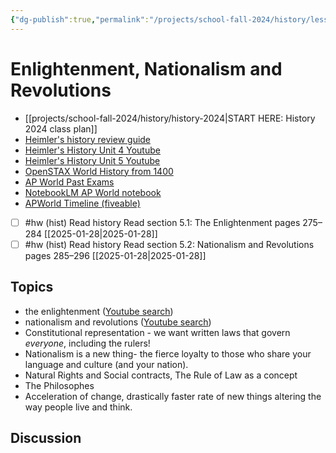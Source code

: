 ```yaml
---
{"dg-publish":true,"permalink":"/projects/school-fall-2024/history/lessons/unit-5-sec-1-2/"}
---
```




#  Enlightenment, Nationalism and Revolutions

- [[projects/school-fall-2024/history/history-2024\|START HERE: History 2024 class plan]]
- [Heimler's history review guide](https://resources.heimlershistory.com/products/ap-world-heimler-review-guide)
- [Heimler's History Unit 4 Youtube](https://www.youtube.com/playlist?list=PLEHRHjICEfDVG6osVMx-168RjRmHv7eby)
- [Heimler's History Unit 5 Youtube](https://www.youtube.com/playlist?list=PLEHRHjICEfDVqlm9W8s3LiDUJDF_M7eBv)
- [OpenSTAX World History from 1400](https://openstax.org/books/world-history-volume-2/pages/1-introduction)
- [AP World Past Exams](https://apcentral.collegeboard.org/courses/ap-world-history/exam/past-exam-questions)
- [NotebookLM AP World notebook](https://notebooklm.google.com/notebook/94b83796-38ce-42a3-b8c6-61630d55f2a2)
- [APWorld Timeline (fiveable)](https://library.fiveable.me/ap-world/faqs/ultimate-ap-world-timeline/blog/7wbnilPDIokeXB7TZ9e3)




- [ ] #hw (hist) Read history  Read section 5.1: The Enlightenment pages 275–284 [[2025-01-28\|2025-01-28]] 
- [ ] #hw (hist) Read history  Read section 5.2: Nationalism and Revolutions pages 285–296 [[2025-01-28\|2025-01-28]] 

## Topics


- the enlightenment ([Youtube search](https://www.youtube.com/results?search_query=the%20enlightenment))
- nationalism and revolutions ([Youtube search](https://www.youtube.com/results?search_query=nationalism%20and%20revolutions))
- Constitutional representation - we want written laws that govern *everyone*, including the rulers!
- Nationalism is a new thing- the fierce loyalty to those who share your language and culture (and your nation).
- Natural Rights and Social contracts, The Rule of Law as a concept
- The Philosophes
- Acceleration of change, drastically faster rate of new things altering the way people live and think.


## Discussion

